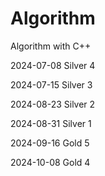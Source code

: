 # Algorithm
Algorithm with C++

2024-07-08 Silver 4

2024-07-15 Silver 3

2024-08-23 Silver 2

2024-08-31 Silver 1

2024-09-16 Gold 5

2024-10-08 Gold 4